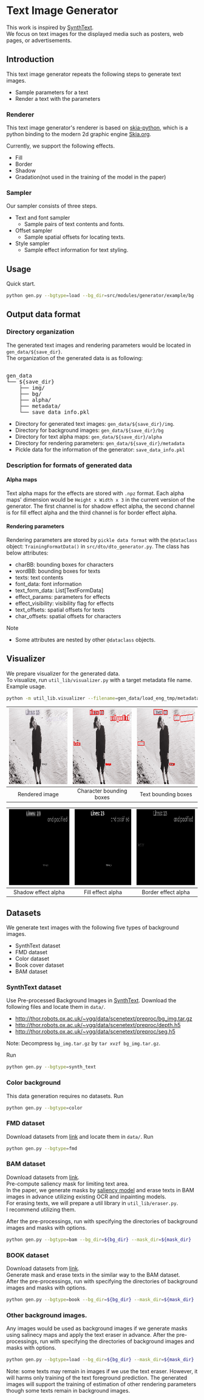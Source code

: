 # Text Image Generator
This work is inspired by [SynthText](https://github.com/ankush-me/SynthText).  
We focus on text images for the displayed media such as posters, web pages, or advertisements.  

## Introduction
This text image generator repeats the following steps to generate text images.
- Sample parameters for a text
- Render a text with the parameters

### Renderer
This text image generator's renderer is based on [skia-python](https://github.com/kyamagu/skia-python), which is a python binding to the modern 2d graphic engine [Skia.org](https://Skia.org).

Currently, we support the following effects.
- Fill
- Border
- Shadow
- Gradation(not used in the training of the model in the paper)


### Sampler
Our sampler consists of three steps.
- Text and font sampler 
    - Sample pairs of text contents and fonts.
- Offset sampler 
    - Sample spatial offsets for locating texts.
- Style sampler 
    - Sample effect information for text styling.

## Usage
Quick start.
```bash
python gen.py --bgtype=load --bg_dir=src/modules/generator/example/bg --mask_dir=src/modules/generator/example/mask
```

## Output data format

### Directory organization

The generated text images and rendering parameters would be located in `gen_data/${save_dir}`.  
The organization of the generated data is as following:
<pre> 
gen_data
└── ${save_dir}
    ├── img/
    ├── bg/
    ├── alpha/
    ├── metadata/
    └── save_data_info.pkl
</pre>

- Directory for generated text images: `gen_data/${save_dir}/img`.
- Directory for background images: `gen_data/${save_dir}/bg`
- Directory for text alpha maps: `gen_data/${save_dir}/alpha`
- Directory for rendering parameters: `gen_data/${save_dir}/metadata`
- Pickle data for the information of the generator: `save_data_info.pkl`

### Description for formats of generated data

#### Alpha maps
Text alpha maps for the effects are stored with `.npz` format.
Each alpha maps' dimension would be `Height x Width x 3` in the current version of the generator.
The first channel is for shadow effect alpha, the second channel is for fill effect alpha and the third channel is for border effect alpha.
#### Rendering parameters
Rendering parameters are stored by `pickle data format`  with the `@dataclass` object: `TrainingFormatData()` in `src/dto/dto_generator.py`.
The class has below attributes:
- charBB: bounding boxes for characters
- wordBB: bounding boxes for texts
- texts: text contents
- font_data: font information
- text_form_data: List[TextFormData]
- effect_params: parameters for effects
- effect_visibility: visibility flag for effects
- text_offsets: spatial offsets for texts
- char_offsets: spatial offsets for characters

Note
- Some attributes are nested by other `@dataclass` objects.

## Visualizer
We prepare visualizer for the generated data.  
To visualize, run `util_lib/visualizer.py` with a target metadata file name.  
Example usage.
```bash
python -m util_lib.visualizer --filename=gen_data/load_eng_tmp/metadata/0_0.pkl
```

|<img src="../../../gen_data/vis/rendered_img.jpg" title = "rendered image" height=200> | <img src="../../../gen_data/vis/charBB.jpg" height=200 title = "character bounding boxes"> | <img src="../../../gen_data/vis/textBB.jpg" height=200 title = "text bounding boxes">|
|--|--|--|
| <center>Rendered image</center> | <center>Character bounding boxes</center> | <center>Text bounding boxes</center> |

|<img src="../../../gen_data/vis/shadow_alpha.jpg" title = "shadow effect" height=200> | <img src="../../../gen_data/vis/fill_alpha.jpg" height=200 title = "fill effect"> | <img src="../../../gen_data/vis/border_alpha.jpg" height=200 title = "border effect">|
|--|--|--|
| <center>Shadow effect alpha</center> | <center>Fill effect alpha</center> | <center>Border effect alpha</center> |




## Datasets

We generate text images with the following five types of background images.
- SynthText dataset
- FMD dataset
- Color dataset
- Book cover dataset
- BAM dataset

### SynthText dataset
Use Pre-processed Background Images in [SynthText](https://github.com/ankush-me/SynthText).
Download the following files and locate them in `data/`.
- http://thor.robots.ox.ac.uk/~vgg/data/scenetext/preproc/bg_img.tar.gz
- http://thor.robots.ox.ac.uk/~vgg/data/scenetext/preproc/depth.h5
- http://thor.robots.ox.ac.uk/~vgg/data/scenetext/preproc/seg.h5

Note: Decompress `bg_img.tar.gz` by `tar xvzf bg_img.tar.gz`.

Run
```bash
python gen.py --bgtype=synth_text
```

### Color background
This data generation requires no datasets.
Run
```bash
python gen.py --bgtype=color
```

### FMD dataset
Download datasets from [link](https://people.csail.mit.edu/celiu/CVPR2010/FMD/) and locate them in `data/`.
Run
```bash
python gen.py --bgtype=fmd
```

### BAM dataset
Download datasets from [link](https://bam-dataset.org/).  
Pre-compute saliency mask for limiting text area.  
In the paper, we generate masks by [saliency model](https://github.com/backseason/PoolNet) and erase texts in BAM images in advance utilizing existing OCR and inpainting models.  
For erasing texts, we will prepare a util library in `util_lib/eraser.py`.  
I recommend utilizing them.  

After the pre-processings, run with specifying the directories of background images and masks with options.
```bash
python gen.py --bgtype=bam --bg_dir=${bg_dir} --mask_dir=${mask_dir}
```

### BOOK dataset
Download datasets from [link](https://github.com/uchidalab/book-dataset).  
Generate mask and erase texts in the similar way to the BAM dataset.  
After the pre-processings, run with specifying the directories of background images and masks with options.
```bash
python gen.py --bgtype=book --bg_dir=${bg_dir} --mask_dir=${mask_dir}
```

### Other background images.
Any images would be used as background images if we generate masks using salinecy maps and apply the text eraser in advance.
After the pre-processings, run with specifying the directories of background images and masks with options.
```bash
python gen.py --bgtype=load --bg_dir=${bg_dir} --mask_dir=${mask_dir}
```
Note: some texts may remain in images if we use the text eraser. However, it will harms only training of the text foreground prediction. The generated images will support the training of estimation of other rendering parameters though some texts remain in background images.